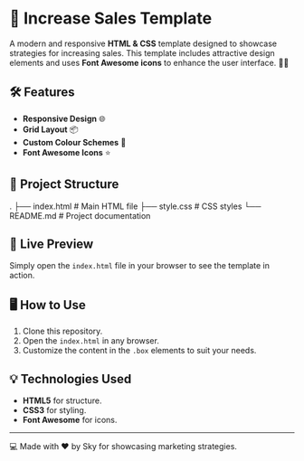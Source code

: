 # 🚀 Increase Sales Template

A modern and responsive **HTML & CSS** template designed to showcase strategies for increasing sales. This template includes attractive design elements and uses **Font Awesome icons** to enhance the user interface. 🎨✨

## 🛠️ Features
- **Responsive Design** 🌐
- **Grid Layout** 📦
- **Custom Colour Schemes** 🎨
- **Font Awesome Icons** ⭐

## 📂 Project Structure
. ├── index.html # Main HTML file ├── style.css # CSS styles └── README.md # Project documentation


## 🌟 Live Preview
Simply open the `index.html` file in your browser to see the template in action.

## 🖥️ How to Use
1. Clone this repository.
2. Open the `index.html` in any browser.
3. Customize the content in the `.box` elements to suit your needs.

## 💡 Technologies Used
- **HTML5** for structure.
- **CSS3** for styling.
- **Font Awesome** for icons.

---

💻 Made with ❤️ by Sky for showcasing marketing strategies.
